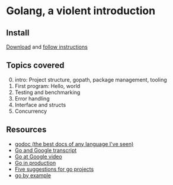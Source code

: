 # Golang, a violent introduction


## Install
[Download](https://golang.org/dl/) and [follow instructions](https://golang.org/doc/install)


## Topics covered

0. intro: Project structure, gopath, package management, tooling
1. First program: Hello, world
2. Testing and benchmarking
3. Error handling
4. Interface and structs
5. Concurrency


## Resources
- [godoc (the best docs of any language I've seen)](https://godoc.org)
- [Go and Google transcript](https://talks.golang.org/2012/splash.article)
- [Go at Google video](https://www.infoq.com/presentations/Go-Google)
- [Go in production](https://peter.bourgon.org/go-in-production/)
- [Five suggestions for go projects](https://dave.cheney.net/2014/12/01/five-suggestions-for-setting-up-a-go-project)
- [go by example](https://gobyexample.com)